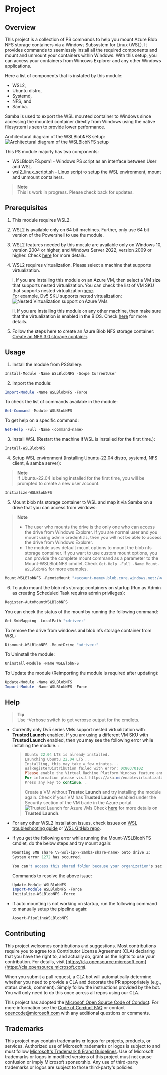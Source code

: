 # Project

## Overview

This project is a collection of PS commands to help you mount Azure Blob NFS storage containers via a Windows Subsystem for Linux (WSL). It provides commands to seemlessly install all the required components and mount and unmount your containers within Windows. With this setup, you can access your containers from Windows Explorer and any other Windows applications.  

Here a list of components that is installed by this module:

- WSL2,
- Ubuntu distro,
- Systemd,
- NFS, and
- Samba.  

Samba is used to export the WSL mounted container to Windows since accessing the mounted container directly from Windows using the native filesystem is seen to provide lower performance.

Architectural diagram of the WSLBlobNFS setup:
![Architectural diagram of the WSLBlobNFS setup](/resources/architecture.png)  

This PS module majorly has two components:

- WSLBlobNFS.psm1 - Windows PS script as an interface between User and WSL.
- wsl2_linux_script.sh - Linux script to setup the WSL environment, mount and unmount containers.  

> **Note**  
> This is work in progress. Please check back for updates.

## Prerequisites

1. This module requires WSL2.  

1. WSL2 is available only on 64 bit machines. Further, only use 64 bit version of the Powershell to use the module.  

1. WSL2 features needed by this module are available only on Windows 10, version 2004 or higher, and Windows Server 2022, version 2009 or higher. Check [here](https://learn.microsoft.com/en-us/windows/wsl/install#prerequisites) for more details.  

1. WSL2 requires virtualization. Please select a machine that supports virtualization.  

    i. If you are installing this module on an Azure VM, then select a VM size that supports nested virtualization. You can check the list of VM SKU that supports nested virtualization [here](https://docs.microsoft.com/en-us/azure/virtual-machines/acu).  
    For example, Dv5 SKU supports nested virtualization:
    ![Nested Virtualization support on Azure VMs](/resources/nested-virt.png)

    ii. If you are installing this module on any other  machine, then make sure that the virtualization is enabled in the BIOS. Check [here](https://learn.microsoft.com/en-us/windows/wsl/troubleshooting#error-0x80370102-the-virtual-machine-could-not-be-started-because-a-required-feature-is-not-installed) for more details.  

1. Follow the steps here to create an Azure Blob NFS storage container: [Create an NFS 3.0 storage container](https://docs.microsoft.com/en-us/azure/storage/blobs/network-file-system-protocol-support-how-to?tabs=azure-portal#create-an-nfs-30-storage-container).

<!-- To-do: Provide one click option to create vm and storage account with all the necessary setup to just launch and try the module. -->

## Usage

1. Install the module from PSGallery:  

```powershell
Install-Module -Name WSLBlobNFS -Scope CurrentUser
```

2. Import the module:  

```powershell
Import-Module -Name WSLBlobNFS -Force
```

To check the list of commands available in the module:  

```powershell
Get-Command -Module WSLBlobNFS
```

To get help on a specific command:  

```powershell
Get-Help -Full -Name <command-name>
```

3. Install WSL (Restart the machine if WSL is installed for the first time.):  

```powershell
Install-WSLBlobNFS
```

4. Setup WSL environment (Installing Ubuntu-22.04 distro, systemd, NFS client, & samba server):  

> **Note**  
> If Ubuntu-22.04 is being installed for the first time, you will be prompted to create a new user account.  

```powershell
Initialize-WSLBlobNFS
```

5. Mount blob nfs storage container to WSL and map it via Samba on a drive that you can access from windows:  

> **Note**  
>
> - The user who mounts the drive is the only one who can access the drive from Windows Explorer. If you are normal user and you mount using admin credentials, then you will not be able to access the drive from Windows Explorer.
> - The module uses default mount options to mount the blob nfs storage container. If you want to use custom mount options, you can provide the complete mount command as a parameter to the Mount-WSLBlobNFS cmdlet. Check ```Get-Help -Full -Name Mount-WSLBlobNFS``` for more examples.

```powershell
Mount-WSLBlobNFS -RemoteMount "<account-name>.blob.core.windows.net:/<account-name>/<container-name>"
```

6. To auto mount the blob nfs storage containers on startup (Run as Admin as creating Scheduled Task requires admin privileges):  

```powershell
Register-AutoMountWSLBlobNFS
```

You can check the status of the mount by running the following command:  

```powershell
Get-SmbMapping -LocalPath "<drive>:"
```

To remove the drive from windows and blob nfs storage container from WSL:  

```powershell
Dismount-WSLBlobNFS -MountDrive "<drive>:"
```

To Uninstall the module:  

```powershell
Uninstall-Module -Name WSLBlobNFS
```

To Update the module (Reimporting the module is required after updating):  

```powershell
Update-Module -Name WSLBlobNFS
Import-Module -Name WSLBlobNFS -Force
```

## Help

> **Tip**  
> Use -Verbose switch to get verbose output for the cmdlets.

- Currently only Dv5 series VMs support nested virtualization with **Trusted Launch** enabled. If you are using a different VM SKU with **Trusted Launch** enabled, then you may see the following error while installing the module. :  

    > ```powershell
    > Ubuntu 22.04 LTS is already installed.
    > Launching Ubuntu 22.04 LTS...
    > Installing, this may take a few minutes...
    > WslRegisterDistribution failed with error: 0x80370102
    > Please enable the Virtual Machine Platform Windows feature and ensure virtualization is enabled in the BIOS.
    > For information please visit https://aka.ms/enablevirtualization
    > Press any key to continue...
    > ```
    >
    > Create a VM without **Trusted Launch** and try installing the module again.
    > Check if your VM has **Trusted Launch** enabled under the Security section of the VM blade in the Azure portal.
    ![Trusted Launch for Azure VMs](/resources/dmaonvms.png)
    > Check [here](https://learn.microsoft.com/en-us/azure/virtual-machines/trusted-launch#unsupported-features) for more details on **Trusted Launch**.  

- For any other WSL2 installation issues, check issues on [WSL troubleshooting guide](https://learn.microsoft.com/en-us/windows/wsl/troubleshooting) or [WSL GitHub repo](https://github.com/Microsoft/wsl/issues).  

- If you get the following error while running the Mount-WSLBlobNFS cmdlet, do the below steps and try mount again:  

    ```powershell
    Mounting SMB share \\<wsl-ip>\<samba-share-name> onto drive Z:
    System error 1272 has occurred.

    You can't access this shared folder because your organization's security policies block unauthenticated guest access. These policies help protect your PC from unsafe or malicious devices on the network.
    ```

    Commands to resolve the above issue:

    ```powershell
    Update-Module WSLBlobNFS
    Import-Module WSLBlobNFS -Force
    Initialize-WSLBlobNFS -Force
    ```

- If auto mounting is not working on startup, run the following command to manually setup the pipeline again:  

    ```powershell
    Assert-PipelineWSLBlobNFS
    ```

## Contributing

This project welcomes contributions and suggestions.  Most contributions require you to agree to a
Contributor License Agreement (CLA) declaring that you have the right to, and actually do, grant us
the rights to use your contribution. For details, visit [https://cla.opensource.microsoft.com](https://cla.opensource.microsoft.com).

When you submit a pull request, a CLA bot will automatically determine whether you need to provide
a CLA and decorate the PR appropriately (e.g., status check, comment). Simply follow the instructions
provided by the bot. You will only need to do this once across all repos using our CLA.

This project has adopted the [Microsoft Open Source Code of Conduct](https://opensource.microsoft.com/codeofconduct/).
For more information see the [Code of Conduct FAQ](https://opensource.microsoft.com/codeofconduct/faq/) or
contact [opencode@microsoft.com](mailto:opencode@microsoft.com) with any additional questions or comments.

## Trademarks

This project may contain trademarks or logos for projects, products, or services. Authorized use of Microsoft
trademarks or logos is subject to and must follow
[Microsoft's Trademark & Brand Guidelines](https://www.microsoft.com/en-us/legal/intellectualproperty/trademarks/usage/general).
Use of Microsoft trademarks or logos in modified versions of this project must not cause confusion or imply Microsoft sponsorship.
Any use of third-party trademarks or logos are subject to those third-party's policies.
